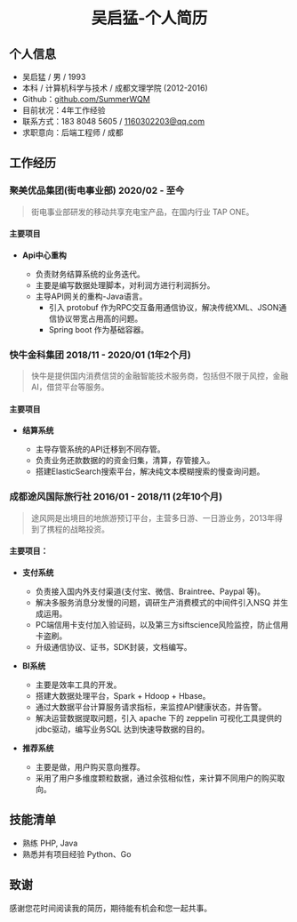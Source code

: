 # <center>吴启猛-个人简历</center>

## 个人信息
- 吴启猛 / 男 / 1993
- 本科 / 计算机科学与技术 / 成都文理学院 (2012-2016)
- Github：[github.com/SummerWQM](https://github.com/SummerWQM)
- 目前状况：4年工作经验
- 联系方式：183 8048 5605 / 1160302203@qq.com
- 求职意向：后端工程师 / 成都


## 工作经历

### 聚美优品集团(街电事业部) 2020/02 - 至今
> 街电事业部研发的移动共享充电宝产品，在国内行业 TAP ONE。

#### 主要项目

- **Api中心重构**

    - 负责财务结算系统的业务迭代。
    - 主要是编写数据处理脚本，对利润方进行利润拆分。
    - 主导API网关的重构-Java语言。
        - 引入 protobuf 作为RPC交互备用通信协议，解决传统XML、JSON通信协议带宽占用高的问题。
        - Spring boot 作为基础容器。

### 快牛金科集团 2018/11 - 2020/01 (1年2个月)
> 快牛是提供国内消费信贷的金融智能技术服务商，包括但不限于风控，金融AI，借贷平台等服务。

#### 主要项目

- **结算系统**

    - 主导存管系统的API迁移到不同存管。
    - 负责业务还款数据的的资金归集，清算，存管接入。 
    - 搭建ElasticSearch搜索平台，解决纯文本模糊搜索的慢查询问题。


### 成都途风国际旅行社 2016/01 - 2018/11 (2年10个月)
> 途风网是出境目的地旅游预订平台，主营多日游、一日游业务，2013年得到了携程的战略投资。

#### 主要项目：

- **支付系统**

    - 负责接入国内外支付渠道(支付宝、微信、Braintree、Paypal 等)。
    - 解决多服务消息分发慢的问题，调研生产消费模式的中间件引入NSQ 并生成运用。
    - PC端信用卡支付加入验证码，以及第三方siftscience风险监控，防止信用卡盗刷。
    - 升级通信协议、证书，SDK封装，文档编写。

- **BI系统**
    - 主要是效率工具的开发。
    - 搭建大数据处理平台，Spark + Hdoop + Hbase。
    - 通过大数据平台计算服务请求指标，来监控API健康状态，并告警。
    - 解决运营数据提取问题，引入 apache 下的 zeppelin 可视化工具提供的jdbc驱动，编写业务SQL 达到快速导数据的目的。

- **推荐系统**

    - 主要是做，用户购买意向推荐。
    - 采用了用户多维度颗粒数据，通过余弦相似性，来计算不同用户的购买取向。

## 技能清单
- 熟练 PHP, Java
- 熟悉并有项目经验 Python、Go

## 致谢
感谢您花时间阅读我的简历，期待能有机会和您一起共事。

